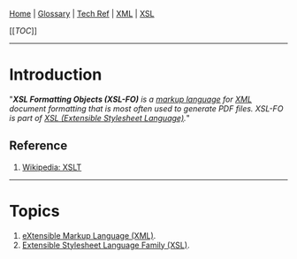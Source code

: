 [Home](/Slalom-LLC/Slalom-Consulting) | [Glossary](/Glossary) | [Tech Ref](/Tech-Ref) | [XML](/Tech-Ref/Software-Development/Markup-Language/XML-\(eXtensible-Markup-Language\)) | [XSL](/Tech-Ref/Software-Development/Markup-Language/XML-\(eXtensible-Markup-Language\)/XSL-\(Extensible-Stylesheet-Language-Family\))

[[_TOC_]]

---
# Introduction
"_***XSL Formatting Objects (XSL-FO)*** is a [markup language](/Tech-Ref/Software-Development/Markup-Language) for [XML](/Tech-Ref/Software-Development/Markup-Language/XML-\(eXtensible-Markup-Language\)) document formatting that is most often used to generate PDF files. XSL-FO is part of [XSL (Extensible Stylesheet Language)](/Tech-Ref/Software-Development/Markup-Language/XML-\(eXtensible-Markup-Language\)/XSL-\(Extensible-Stylesheet-Language-Family\))._"

## Reference
1. [Wikipedia: XSLT](https://en.wikipedia.org/wiki/XSLT)

---
# Topics
1. [eXtensible Markup Language (XML)](/Tech-Ref/Software-Development/Markup-Language/XML-\(eXtensible-Markup-Language\)).
1. [Extensible Stylesheet Language Family (XSL)](/Tech-Ref/Software-Development/Markup-Language/XML-\(eXtensible-Markup-Language\)/XSL-\(Extensible-Stylesheet-Language-Family\)).
